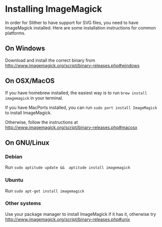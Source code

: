 # Installing ImageMagick
In order for Slither to have support for SVG files, you need to have ImageMagick installed. Here are some installation instructions for common platforms.

## On Windows
Download and install the correct binary from http://www.imagemagick.org/script/binary-releases.php#windows

## On OSX/MacOS
If you have homebrew installed, the easiest way is to run `brew install imagemagick` in your terminal.

If you have MacPorts installed, you can run `sudo port install ImageMagick` to install ImageMagick.

Otherwise, follow the instructions at http://www.imagemagick.org/script/binary-releases.php#macosx

## On GNU/Linux

### Debian
Run `sudo aptitude update &&  aptitude install imagemagick`

### Ubuntu
Run `sudo apt-get install imagemagick`

### Other systems
Use your package manager to install ImageMagick if it has it, otherwise try http://www.imagemagick.org/script/binary-releases.php#unix
